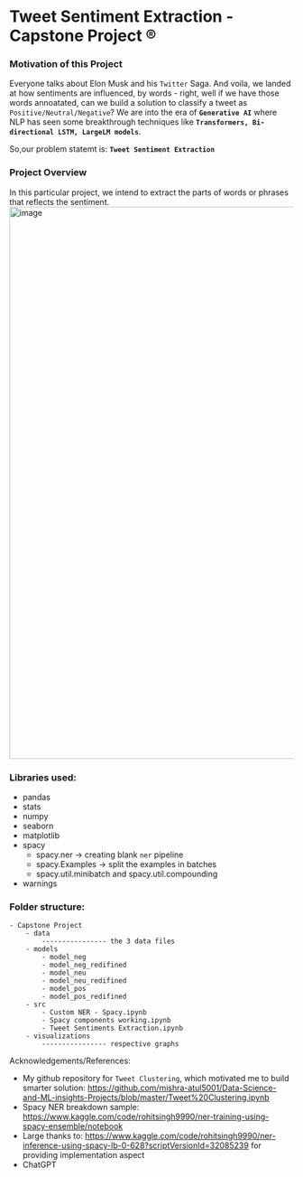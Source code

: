 # Tweet Sentiment Extraction - Capstone Project ®

### Motivation of this Project

Everyone talks about Elon Musk and his `Twitter` Saga. And voila, we landed at how sentiments are influenced, by words - right, well if we have those words annoatated, can we build a solution to classify a tweet as `Positive/Neutral/Negative`?
We are into the era of **`Generative AI`** where NLP has seen some breakthrough techniques like **`Transformers, Bi-directional LSTM, LargeLM models`**.

So,our problem statemt is: **`Tweet Sentiment Extraction`**

### Project Overview
In this particular project, we intend to extract the parts of words or phrases that reflects the sentiment.
<img width="978" alt="image" src="https://user-images.githubusercontent.com/22134737/235300542-562e7352-e7a7-4c08-b3f3-19868f5f0a0e.png">

### Libraries used:
- pandas
- stats
- numpy
- seaborn
- matplotlib
- spacy
    - spacy.ner -> creating blank `ner` pipeline
    - spacy.Examples -> split the examples in batches
    - spacy.util.minibatch and spacy.util.compounding
- warnings

### Folder structure:
```
- Capstone Project
    - data
        ---------------- the 3 data files
    - models
        - model_neg
        - model_neg_redifined
        - model_neu
        - model_neu_redifined
        - model_pos
        - model_pos_redifined
    - src
        - Custom NER - Spacy.ipynb
        - Spacy components working.ipynb
        - Tweet Sentiments Extraction.ipynb
    - visualizations
        ---------------- respective graphs

```

Acknowledgements/References:
- My github repository for `Tweet Clustering`, which motivated me to build smarter solution: https://github.com/mishra-atul5001/Data-Science-and-ML-insights-Projects/blob/master/Tweet%20Clustering.ipynb
- Spacy NER breakdown sample: https://www.kaggle.com/code/rohitsingh9990/ner-training-using-spacy-ensemble/notebook
- Large thanks to: https://www.kaggle.com/code/rohitsingh9990/ner-inference-using-spacy-lb-0-628?scriptVersionId=32085239 for providing implementation aspect
- ChatGPT

